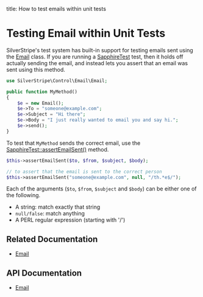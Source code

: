 title: How to test emails within unit tests

# Testing Email within Unit Tests

SilverStripe's test system has built-in support for testing emails sent using the [Email](api:SilverStripe\Control\Email\Email) class. If you are 
running a [SapphireTest](api:SilverStripe\Dev\SapphireTest) test, then it holds off actually sending the email, and instead lets you assert that an 
email was sent using this method.


```php
use SilverStripe\Control\Email\Email;

public function MyMethod() 
{
    $e = new Email();
    $e->To = "someone@example.com";
    $e->Subject = "Hi there";
    $e->Body = "I just really wanted to email you and say hi.";
    $e->send();
}
```

To test that `MyMethod` sends the correct email, use the [SapphireTest::assertEmailSent()](api:SilverStripe\Dev\SapphireTest::assertEmailSent()) method.


```php
$this->assertEmailSent($to, $from, $subject, $body);

// to assert that the email is sent to the correct person
$this->assertEmailSent("someone@example.com", null, "/th.*e$/");
```

Each of the arguments (`$to`, `$from`, `$subject` and `$body`) can be either one of the following.

* A string: match exactly that string
* `null/false`: match anything
* A PERL regular expression (starting with '/')

## Related Documentation

* [Email](../../email)

## API Documentation

* [Email](api:SilverStripe\Control\Email\Email)

